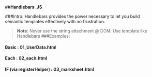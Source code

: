 ##**Handlebars .JS** 

###Intro:
Handlebars provides the power necessary to let you build semantic templates effectively with no frustration.
>**Note:** Never use the string attachment @ DOM. Use template like Handlebars 
###Examples:
#### Basic : 01_UserData.html
#### Each : 02_each.html
#### IF (via registerHelper) :  03_marksheet.html